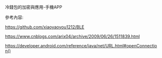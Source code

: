 冷錢包的加密與應用-手機APP

參考內容:

https://github.com/xiaoyaoyou1212/BLE

https://www.cnblogs.com/arix04/archive/2009/06/26/1511839.html

https://developer.android.com/reference/java/net/URL.html#openConnection()
